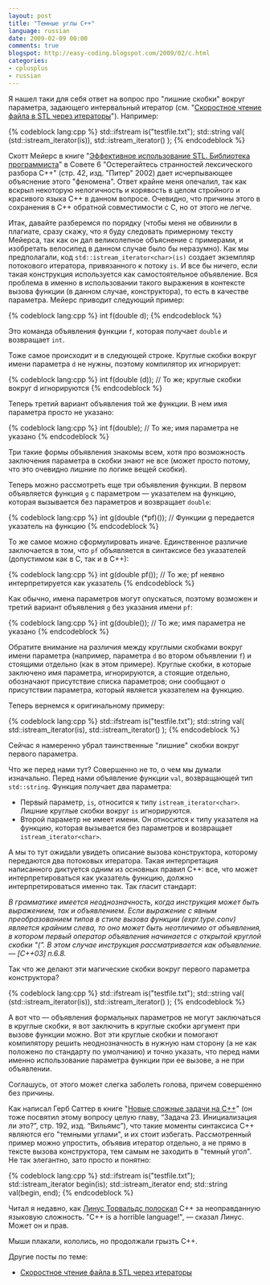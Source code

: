 ```yaml
---
layout: post
title: "Темные углы C++"
language: russian
date: 2009-02-09 00:00
comments: true
blogspot: http://easy-coding.blogspot.com/2009/02/c.html
categories:
- cplusplus
- russian
---
```

Я нашел таки для себя ответ на вопрос про "лишние скобки" вокруг параметра, задающего интервальный итератор (см. "[Скоростное чтение файла в STL через итераторы][]"). Например:

{% codeblock lang:cpp %}
std::ifstream is("testfile.txt");
std::string val(
  (std::istream_iterator<char>(is)),
  std::istream_iterator<char>()
);
{% endcodeblock %}

Скотт Мейерс в книге "[Эффективное использование STL. Библиотека программиста][]" в Совете 6 "Остерегайтесь странностей лексического разбора C++" (стр. 42, изд. "Питер" 2002) дает исчерпывающее объяснение этого "феномена". Ответ крайне меня опечалил, так как вскрыл некоторую нелогичность и корявость в целом стройного и красивого языка С++ в данном вопросе. Очевидно, что причины этого в сохранения в С++ обратной совместимости с С, но от этого не легче.

[Эффективное использование STL. Библиотека программиста]: http://www.ozon.ru/context/detail/id/1253685/

Итак, давайте разберемся по порядку (чтобы меня не обвинили в плагиате, сразу скажу, что я буду следовать примерному тексту Мейерса, так как он дал великолепное объяснение с примерами, и изобретать велосипед в данном случае было бы неразумно). Как мы предполагали, код `std::istream_iterator<char>(is)` создает экземпляр потокового итератора, привязанного к потоку `is`. И все бы ничего, если такая конструкция используется как самостоятельное объявление. Вся проблема в именно в использовании такого выражения в контексте вызова функции (в данном случае, конструктора), то есть в качестве параметра. Мейерс приводит следующий пример:
	
{% codeblock lang:cpp %}
int f(double d);
{% endcodeblock %}

Это команда объявления функции `f`, которая получает `double` и возвращает `int`.

Тоже самое происходит и в следующей строке. Круглые скобки вокруг имени параметра `d` не нужны, поэтому компилятор их игнорирует:

{% codeblock lang:cpp %}
int f(double (d));     // То же; круглые скобки вокруг d игнорируются
{% endcodeblock %}

Теперь третий вариант объявления той же функции. В нем имя параметра просто не указано:

{% codeblock lang:cpp %}
int f(double);         // То же; имя параметра не указано
{% endcodeblock %}

Три такие формы объявления знакомы всем, хотя про возможность заключения параметра в скобки знают не все (может просто потому, что это очевидно лишние по логике вещей скобки).

Теперь можно рассмотреть еще три объявления функции. В первом объявляется функция `g` с параметром — указателем на функцию, которая вызывается без параметров и возвращает `double`:

{% codeblock lang:cpp %}
int g(double (*pf)()); // Функции g передается указатель на функцию
{% endcodeblock %}

То же самое можно сформулировать иначе. Единственное различие заключается в том, что `pf` объявляется в синтаксисе без указателей (допустимом как в С, так и в С++):

{% codeblock lang:cpp %}
int g(double pf());    // То же; pf неявно интерпретируется как указатель
{% endcodeblock %}

Как обычно, имена параметров могут опускаться, поэтому возможен и третий вариант объявления `g` без указания имени `pf`:

{% codeblock lang:cpp %}
int g(double());       // То же; имя параметра не указано
{% endcodeblock %}

Обратите внимание на различия между круглыми скобками вокруг имени параметра (например, параметра `d` во втором объявлении `f`) и стоящими отдельно (как в этом примере). Круглые скобки, в которые заключено имя параметра, игнорируются, а стоящие отдельно, обозначают присутствие списка параметров; они сообщают о присутствии параметра, который является указателем на функцию.

Теперь вернемся к оригинальному примеру:

{% codeblock lang:cpp %}
std::ifstream is("testfile.txt");
std::string val(
  std::istream_iterator<char>(is),
  std::istream_iterator<char>()
);
{% endcodeblock %}

Сейчас я намеренно убрал таинственные "лишние" скобки вокруг первого параметра.

Что же перед нами тут? Совершенно не то, о чем мы думали изначально. Перед нами объявление функции `val`, возвращающей тип `std::string`. Функция получает два параметра:

* Первый параметр, `is`, относится к типу `istream_iterator<char>`. Лишние круглые скобки вокруг `is` игнорируются.
* Второй параметр не имеет имени. Он относится к типу указателя на функцию, которая вызывается без параметров и возвращает `istream_iterator<char>`.
	
А мы то тут ожидали увидеть описание вызова конструктора, которому передаются два потоковых итератора. Такая интерпретация написанного диктуется одним из основных правил C++: все, что может интерпретироваться как указатель функцию, должно интерпретироваться именно так. Так гласит стандарт: 

*В грамматике имеется неоднозначность, когда инструкция может быть выражением, так и объявлением. Если выражение с явным преобразованием типов в стиле вызова функции (_expr.type.conv_) является крайним слева, то оно может быть неотличимо от объявления, в котором первый оператор объявления начинается с открытой круглой скобки "(". В этом случае инструкция рассматривается как объявление. — [C++03] п.6.8.*

Так что же делают эти магические скобки вокруг первого параметра конструктора?

{% codeblock lang:cpp %}
std::ifstream is("testfile.txt");
std::string val(
  (std::istream_iterator<char>(is)),
  std::istream_iterator<char>()
);
{% endcodeblock %}

А вот что — объявления формальных параметров не могут заключаться в круглые скобки, я вот заключить в круглые скобки аргумент при вызове функции можно. Вот эти круглые скобки и помогают компилятору решить неоднозначность в нужную нам сторону (а не как положено по стандарту по умолчанию) и точно указать, что перед нами именно использование параметра функции при ее вызове, а не при объявлении. 

Соглашусь, от этого может слегка заболеть голова, причем совершенно без причины. 

Как написал Герб Саттер в книге "[Новые сложные задачи на С++][]" (он тоже посвятил этому вопросу целую главу, “Задача 23. Инициализация ли это?”, стр. 192, изд. “Вильямс”), что такие моменты синтаксиса С++ являются его "темными углами", и их стоит избегать. Рассмотренный пример можно упростить, объявив итератор отдельно, а не прямо в тексте вызова конструктора, тем самым не заходить в "темный угол". Не так элегантно, зато просто и понятно:

[Новые сложные задачи на С++]: http://www.ozon.ru/context/detail/id/2342923/

{% codeblock lang:cpp %}
std::ifstream is("testfile.txt");
std::istream_iterator<char> begin(is);
std::istream_iterator<char> end;
std::string val(begin, end);
{% endcodeblock %}

Читал я недавно, как [Линус Торвальдс полоскал][] С++ за неоправданную языковую сложность. "C++ is a horrible language!", — сказал Линус. Может он и прав.

[Линус Торвальдс полоскал]: http://lwn.net/Articles/249460/

Мыши плакали, кололись, но продолжали грызть С++.

Другие посты по теме:

* [Скоростное чтение файла в STL через итераторы][]

[Скоростное чтение файла в STL через итераторы]: /blog/russian/2009/02/08/reading-file-via-stl-iterators/
